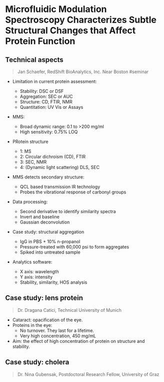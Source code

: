 # Microfluidic Modulation Spectroscopy Characterizes Subtle Structural Changes that Affect Protein Function

## Technical aspects

> Jan Schaefer, RedShift BioAnalytics, Inc.
> Near Boston
#seminar 

- Limitation in current protein assessment:
	- Stability: DSC or DSF
	- Aggregation: SEC or AUC
	- Structure: CD, FTIR, NMR
	- Quantitation: UV Vis or Assays

- MMS:
	- Broad dynamic range: 0.1 to >200 mg/ml
	- High sensitivity: 0.75% LOQ

- PRotein structure
	- 1: MS
	- 2: Circular dichroism (CD), FTIR
	- 3: SEC, NMR
	- 4: (Dynamic light scattering) DLS, SEC

- MMS detects secondary structure:
	- QCL based transmission IR technology
	- Probes the vibrational response of carbonyl groups

- Data processing:
	- Second derivative to identify similarity spectra
	- Invert and baseline
	- Gaussian deconvolution

- Case study: structural aggregation
	- IgG in PBS + 10% n-propanol
	- Pressure-treated with 60,000 psi to form aggregates
	- Spiked into untreated sample

- Analytics software:
	- X axis: wavelength
	- Y axis: intensity
	- Stability, similarity, HOS analysis

## Case study: lens protein

> Dr. Dragana Catici, Technical University of Munich

- Cataract: opacification of the eye.
- Proteins in the eye:
	- No turnover. They last for a lifetime.
	- Very high concentration, 450 mg/mL
- Aim: the effect of high concentration of protein on structure and stability.

## Case study: cholera

> Dr. Nina Gubensak, Postdoctoral Research Fellow, University of Graz







